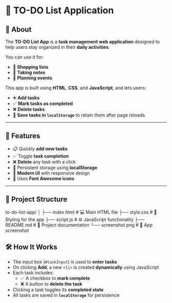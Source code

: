 # 📝 TO-DO List Application

## 📖 **About**

The **TO-DO List App** is a **task management web application** designed to help users stay organized in their **daily activities**.

You can use it for:
- 🛒 **Shopping lists**
- 📝 **Taking notes**
- 📅 **Planning events**

This app is built using **HTML**, **CSS**, and **JavaScript**, and lets users:
- ➕ **Add tasks**
- ✅ **Mark tasks as completed**
- ❌ **Delete tasks**
- 💾 **Save tasks in `localStorage`** to retain them after page reloads

---

## 🚀 **Features**

- 📋 Quickly **add new tasks**
- ✅ Toggle **task completion**
- ❌ **Delete** any task with a click
- 💾 Persistent storage using **localStorage**
- 🎨 **Modern UI** with responsive design
- 🧩 Uses **Font Awesome icons**

---

## 📁 **Project Structure**

to-do-list-app/
│
├── index.html     # 💻 Main HTML file
├── style.css      # 🎨 Styling for the app
├── script.js      # ⚙️ JavaScript functionality
├── README.md      # 📄 Project documentation
└── screenshot.png # 📸 App screenshot

## 🛠️ **How It Works**

- The input box (`#taskInput`) is used to **enter tasks**
- On clicking **Add**, a new `<li>` is created **dynamically** using JavaScript
- Each task includes:
  - ✅ A checkbox to **mark complete**
  - ❌ A button to **delete the task**
- Clicking a task toggles its **completed state**
- All tasks are saved in **`localStorage`** for persistence

